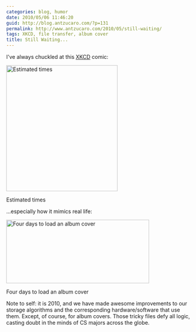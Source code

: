 ```yaml
---
categories: blog, humor
date: 2010/05/06 11:46:20
guid: http://blog.antzucaro.com/?p=131
permalink: http://www.antzucaro.com/2010/05/still-waiting/
tags: XKCD, file transfer, album cover
title: Still Waiting...
---
```

I've always chuckled at this <a title="XKCD" href="http://xkcd.org/">XKCD</a> comic:

<div class="wp-caption aligncenter" style="width: 297px"><a href="http://media.antzucaro.com/uploads/2010/05/estimation.png"><img class="size-full wp-image-132" title="Estimated times" src="http://media.antzucaro.com/uploads/2010/05/estimation.png" alt="Estimated times" width="297" height="335" /></a><p class="wp-caption-text">Estimated times</p></div>

...especially how it mimics real life:

<div class="wp-caption aligncenter" style="width: 381px"><a href="http://media.antzucaro.com/uploads/2010/05/4days.jpg"><img class="size-full wp-image-133" title="Four days to load an album cover" src="http://media.antzucaro.com/uploads/2010/05/4days.jpg" alt="Four days to load an album cover" width="381" height="169" /></a><p class="wp-caption-text">Four days to load an album cover</p></div>

Note to self: it is 2010, and we have made awesome improvements to our storage algorithms and the corresponding hardware/software that use them. Except, of course, for album covers. Those tricky files defy all logic, casting doubt in the minds of CS majors across the globe.
